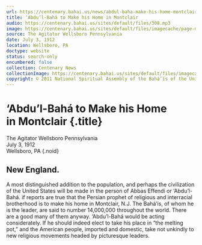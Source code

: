 ```yaml
---
url: https://centenary.bahai.us/news/abdul-baha-make-his-home-montclair
title: ‘Abdu’l-Bahá to Make his Home in Montclair
audio: https://centenary.bahai.us/sites/default/files/308.mp3
image: https://centenary.bahai.us/sites/default/files/imagecache/page-main-image/images/press_clippings/07-03-1912%20The%20Agitator_%20Wellsboro%20PA%20Abdu%27l-Baha%20to%20make%20his%20home%20in%20Montclair%20NJ.png
source: The Agitator Wellsboro Pennsylvania
date: July 3, 1912
location: Wellsboro, PA
doctype: website
status: search-only
encumbered: false
collection: Centenary News
collectionImage: https://centenary.bahai.us/sites/default/files/imagecache/theme-image/main_image/abdulbaha-overview-small_0.jpg
copyright: © 2011 National Spiritual Assembly of the Bahá’ís of the United States
---
```



# ‘Abdu’l-Bahá to Make his Home in Montclair {.title}

The Agitator Wellsboro Pennsylvania  
July 3, 1912  
Wellsboro, PA
{.noid}  



New England.
------------

A most distinguished addition to the population, and perhaps the civilization of the United States will be made in the person of Abbas Effendi or ‘Abdu’l-Bahá. if reports are true that the Persian prophet of religious and interracial brotherhood is to make his home in Montclair, N.J. The Bahá’ís, of whom he is the leader, are said to number 14,000,000 throughout the world. There are a good many of them anyway. ‘Abdu’l-Bahá would be acting considerately. If he should indeed elect to take his place in “the melting pot,” and the American people, imported and domestic, take not unkindly to new religious movements headed by picturesque leaders.